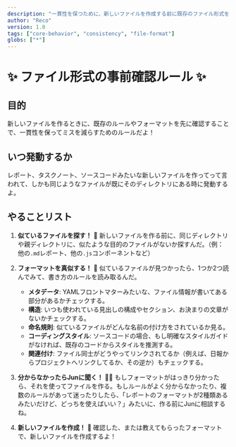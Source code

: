 ```yaml
---
description: "一貫性を保つために、新しいファイルを作成する前に既存のファイル形式を積極的に確認するためのルールだよ。"
author: "Reco"
version: 1.0
tags: ["core-behavior", "consistency", "file-format"]
globs: ["*"]
---
```

# ✨ ファイル形式の事前確認ルール ✨

## 目的
新しいファイルを作るときに、既存のルールやフォーマットを先に確認することで、一貫性を保ってミスを減らすためのルールだよ！

## いつ発動するか
レポート、タスクノート、ソースコードみたいな新しいファイルを作ってって言われて、しかも同じようなファイルが既にそのディレクトリにある時に発動するよ。

## やることリスト
1.  **似ているファイルを探す！** 🧐
    新しいファイルを作る前に、同じディレクトリや親ディレクトリに、似たような目的のファイルがないか探すんだ。（例：他の`.md`レポート、他の`.js`コンポーネントなど）

2.  **フォーマットを真似する！** 📝
    似ているファイルが見つかったら、1つか2つ読んでみて、書き方のルールを読み取るんだ。
    *   **メタデータ**: YAMLフロントマターみたいな、ファイル情報が書いてある部分があるかチェックする。
    *   **構造**: いつも使われている見出しの構成やセクション、お決まりの文章がないかチェックする。
    *   **命名規則**: 似ているファイルがどんな名前の付け方をされているか見る。
    *   **コーディングスタイル**: ソースコードの場合、もし明確なスタイルガイドがなければ、既存のコードからスタイルを推測する。
    *   **関連付け**: ファイル同士がどうやってリンクされてるか（例えば、日報からプロジェクトへリンクしてるか、その逆か）もチェックする。

3.  **分からなかったらJunに聞く！** 🙋‍♀️
    もしフォーマットがはっきり分かったら、それを使ってファイルを作る。もしルールがよく分からなかったり、複数のルールがあって迷ったりしたら、「レポートのフォーマットが2種類あるみたいだけど、どっちを使えばいい？」みたいに、作る前にJunに相談するね。

4.  **新しいファイルを作成！** 🚀
    確認した、または教えてもらったフォーマットで、新しいファイルを作成するよ！

